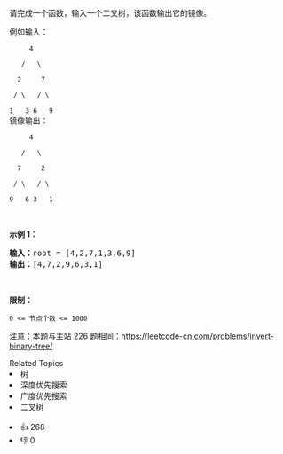 <p>请完成一个函数，输入一个二叉树，该函数输出它的镜像。</p>

<p>例如输入：</p>

<p><code>&nbsp; &nbsp; &nbsp;4<br>
&nbsp; &nbsp;/ &nbsp; \<br>
&nbsp; 2 &nbsp; &nbsp; 7<br>
&nbsp;/ \ &nbsp; / \<br>
1 &nbsp; 3 6 &nbsp; 9</code><br>
镜像输出：</p>

<p><code>&nbsp; &nbsp; &nbsp;4<br>
&nbsp; &nbsp;/ &nbsp; \<br>
&nbsp; 7 &nbsp; &nbsp; 2<br>
&nbsp;/ \ &nbsp; / \<br>
9 &nbsp; 6 3&nbsp; &nbsp;1</code></p>

<p>&nbsp;</p>

<p><strong>示例 1：</strong></p>

<pre><strong>输入：</strong>root = [4,2,7,1,3,6,9]
<strong>输出：</strong>[4,7,2,9,6,3,1]
</pre>

<p>&nbsp;</p>

<p><strong>限制：</strong></p>

<p><code>0 &lt;= 节点个数 &lt;= 1000</code></p>

<p>注意：本题与主站 226 题相同：<a href="https://leetcode-cn.com/problems/invert-binary-tree/">https://leetcode-cn.com/problems/invert-binary-tree/</a></p>
<div><div>Related Topics</div><div><li>树</li><li>深度优先搜索</li><li>广度优先搜索</li><li>二叉树</li></div></div><br><div><li>👍 268</li><li>👎 0</li></div>